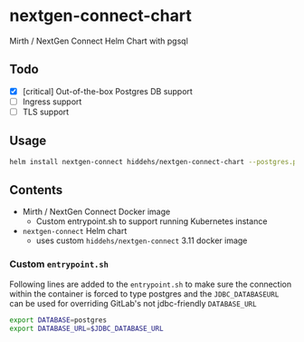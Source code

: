 # nextgen-connect-chart
Mirth / NextGen Connect Helm Chart with pgsql 

## Todo
- [x] [critical] Out-of-the-box Postgres DB support
- [ ] Ingress support 
- [ ] TLS support 

## Usage
```bash
helm install nextgen-connect hiddehs/nextgen-connect-chart --postgres.postgresqlPassword="supersecrethere"
```


## Contents

- Mirth / NextGen Connect Docker image
  - Custom entrypoint.sh to support running Kubernetes instance
- `nextgen-connect` Helm chart
  - uses custom `hiddehs/nextgen-connect` 3.11 docker image


### Custom `entrypoint.sh`

Following lines are added to the `entrypoint.sh` to make sure the connection within the container is forced to type postgres and the `JDBC_DATABASEURL` can be used for overriding GitLab's not jdbc-friendly `DATABASE_URL`

```bash
export DATABASE=postgres
export DATABASE_URL=$JDBC_DATABASE_URL
```
